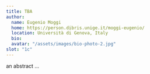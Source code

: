 ```yaml
---
title: TBA 
author: 
  name: Eugenio Moggi
  home: https://person.dibris.unige.it/moggi-eugenio/
  location: Università di Genova, Italy
  bio: 
  avatar: "/assets/images/bio-photo-2.jpg"
slot: "1c" 
---
```


an abstract ... 


